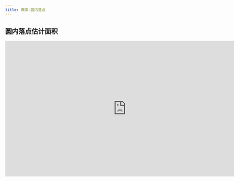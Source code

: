 ```yaml
---
title: 概率-圆内落点
---
```


## 圆内落点估计面积

<iframe allowfullscreen width="772" height="434" src="https://www.netpad.net.cn/presentationEditor/presentationPlay.html#198286" frameborder="0" scrolling="auto"></iframe>
